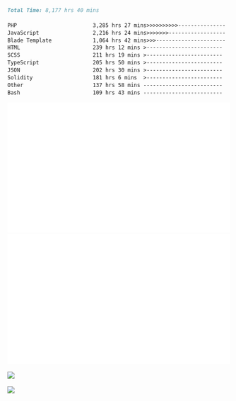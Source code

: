 <!--START_SECTION:waka-->

```markdown
Total Time: 8,177 hrs 40 mins

PHP                        3,285 hrs 27 mins>>>>>>>>>>---------------   39.51 %
JavaScript                 2,216 hrs 24 mins>>>>>>>------------------   26.65 %
Blade Template             1,064 hrs 42 mins>>>----------------------   12.80 %
HTML                       239 hrs 12 mins >------------------------   02.88 %
SCSS                       211 hrs 19 mins >------------------------   02.54 %
TypeScript                 205 hrs 50 mins >------------------------   02.48 %
JSON                       202 hrs 30 mins >------------------------   02.44 %
Solidity                   181 hrs 6 mins  >------------------------   02.18 %
Other                      137 hrs 58 mins -------------------------   01.66 %
Bash                       109 hrs 43 mins -------------------------   01.32 %
```

<!--END_SECTION:waka-->

![](https://raw.githubusercontent.com/DrMaxis/github-stats-transparent/output/generated/overview.svg)
![](https://raw.githubusercontent.com/DrMaxis/github-stats-transparent/output/generated/languages.svg)

![](https://git-readme-stats-drmaxis-projects.vercel.app/api?username=drmaxis&show_icons=true&theme=outrun&count_private=true&show=reviews,discussions_started,discussions_answered,prs_merged,prs_merged_percentage&custom_title=2024%20Github%20Rank)
 
<a href="https://count.getloli.com/"><img src="https://count.getloli.com/get/@:maxis-the-alchemist?theme=rule34"></a>
<!-- https://count.getloli.com/get/@alchemist?theme=rule34 -->
<br>
